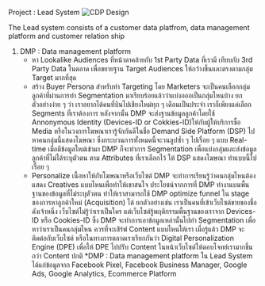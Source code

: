 Project : Lead System
![CDP Design](https://github.com/milkmaythawee/6510424027-MADT8101-Customer-Analytics/assets/140238319/dbc98a93-07a5-42c5-ba8d-c9d8472e0e4b)

The Lead system consists of a customer data platfrom, data management platform and customer relation ship

1. DMP : Data management platform​
    - หา Lookalike Audiences ที่หน้าตาคล้ายกับ 1st Party Data ที่เรามี เทียบกับ 3rd Party Data ในตลาด เพื่อขยายฐาน Target Audiences ให้กว้างขึ้นและตรงตามกลุ่ม Target มากที่สุด
    - สร้าง Buyer Persona สำหรับทำ Targeting โดย Marketers จะเป็นคนเลือกกลุ่มลูกค้าที่ผ่านการทำ Segmentation มาเรียบร้อยแล้วว่าแบ่งออกเป็นกลุ่มไหนบ้าง ยกตัวอย่างง่าย ๆ ว่า เราอยากได้คนที่บินไปเชียงใหม่ทุก ๆ เดือนเป็นประจำ เราก็เพียงแค่เลือก Segments ที่เราต้องการ หลังจากนั้น DMP จะส่งฐานข้อมูลลูกค้าโดยใช้ Annonymous Identity (Devices-ID or Cokkies-ID)ให้กับผู้ให้บริการซื้อ Media หรือในวงการโฆษณาเรารู้จักกันดีในชื่อ Demand Side Platform (DSP) ไปหาคนกลุ่มนี้แสดงโฆษณา ซึ่งกระบวนการทั้งหมดนี้จะวนลูปซ้ำ ๆ ไปเรื่อย ๆ แบบ Real-time เมื่อมีข้อมูลใหม่เข้ามา DMP ก็จะทำการ Segmentation เพื่อแบ่งกลุ่มและส่งข้อมูลลูกค้าที่ไม่ได้ระบุตัวตน ตาม Attributes ที่เราเลือกไว้ ให้ DSP แสดงโฆษณา ทำแบบนี้ไปเรื่อย ๆ
    - Personalize เนื้อหาให้กับโฆษณาหรือเว็บไซต์ DMP จะทำการเรียนรู้ว่าคนกลุ่มไหนต้องแสดง Creatives แบบไหนเพื่อทำให้เขาสนใจ ประโยชน์จากการที่ DMP ทำงานบนพื้นฐานของข้อมูลที่ไม่ระบุตัวตน ทำให้เราสามารถใช้ DMP optimize funnel ใน stage ของการหาลูกค้าใหม่ (Acquisition) ได้ ยกตัวอย่างเช่น เราเป็นคนที่เข้าเว็บไซต์ขายของชื่อดังเจ้าหนึ่ง เว็บไซต์ไม่รู้ว่าเราเป็นใคร แต่เว็บไซต์รู้พฤติกรรมพื้นฐานของเราจาก Devices-ID หรือ Cookies-ID ซึ่ง DMP จะทำการเอาข้อมูลเหล่านั้นไปทำ Segmentation เพื่อหาว่าเราเป็นคนกลุ่มไหน ควรที่จะเสิร์ฟ Content แบบไหนให้เรา เมื่อรู้แล้ว DMP จะติดต่อกับเว็บไซต์ หรือในทางการตลาดเราเรียกกันว่า Digital Personalization Engine (DPE) เพื่อให้ DPE ไปปรับ Content ในหน้าเว็บไซต์ให้ตอบโจทย์เรามากขึ้น กว่า Content ปกติ
  *DMP : Data management platform​ ใน Lead System ได้แก่ข้อมูลจาก Facebook Pixel, Facebook Business Manager, Google Ads, Google Analytics, Ecommerce Platform
